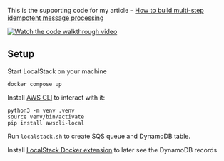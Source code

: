 This is the supporting code for my article – [How to build multi-step idempotent message processing](https://medium.com/@denissudak/how-to-build-multi-step-message-processing-72dd5c392050)

[![Watch the code walkthrough video](https://img.youtube.com/vi/-7NUO6QRfss/0.jpg)](https://www.youtube.com/watch?v=-7NUO6QRfss)

## Setup
Start LocalStack on your machine

    docker compose up

Install [AWS CLI](https://docs.localstack.cloud/user-guide/integrations/aws-cli/) to interact with it:

    python3 -m venv .venv
    source venv/bin/activate
    pip install awscli-local

Run `localstack.sh` to create SQS queue and DynamoDB table.

Install [LocalStack Docker extension](https://docs.localstack.cloud/user-guide/tools/localstack-docker-extension/) to
later see the DynamoDB records 

